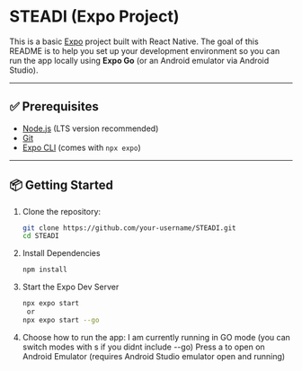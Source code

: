 # STEADI (Expo Project)

This is a basic [Expo](https://expo.dev) project built with React Native. The goal of this README is to help you set up your development environment so you can run the app locally using **Expo Go** (or an Android emulator via Android Studio).

---

## ✅ Prerequisites
- [Node.js](https://nodejs.org/) (LTS version recommended)
- [Git](https://git-scm.com/)
- [Expo CLI](https://docs.expo.dev/get-started/installation/) (comes with `npx expo`)

---

## 📦 Getting Started
1. Clone the repository:
   ```bash
   git clone https://github.com/your-username/STEADI.git
   cd STEADI


2. Install Dependencies
    ```bash
    npm install

3. Start the Expo Dev Server
    ```bash
    npx expo start
     or
    npx expo start --go

5. Choose how to run the app:
    I am currently running in GO mode (you can switch modes with s if you didnt include --go)
    Press a to open on Android Emulator (requires Android Studio emulator open and running)
